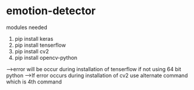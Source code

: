 # emotion-detector

modules needed 

1) pip install keras
2) pip install tenserflow
3) pip install cv2 
4) pip install opencv-python


-->error will be occur during installation of tenserflow if not using 64 bit python 
-->If error occurs during installation of cv2 use alternate command which is 4th command
